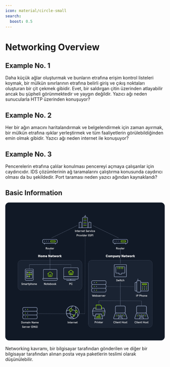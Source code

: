 ```yaml
---
icon: material/circle-small
search:
  boost: 0.5
---
```


# Networking Overview

## Example No. 1

Daha küçük ağlar oluşturmak ve bunların etrafına erişim kontrol listeleri koymak, bir mülkün sınırlarının etrafına belirli giriş ve çıkış noktaları oluşturan bir çit çekmek gibidir. Evet, bir saldırgan çitin üzerinden atlayabilir ancak bu şüpheli görünmektedir ve yaygın değildir. Yazıcı ağı neden sunucularla HTTP üzerinden konuşuyor?

## Example No. 2

Her bir ağın amacını haritalandırmak ve belgelendirmek için zaman ayırmak, bir mülkün etrafına ışıklar yerleştirmek ve tüm faaliyetlerin görülebildiğinden emin olmak gibidir. Yazıcı ağı neden internet ile konuşuyor?

## Example No. 3

Pencerelerin etrafına çalılar konulması pencereyi açmaya çalışanlar için caydırıcıdır. IDS çözümlerinin ağ taramalarını çalıştırma konusunda caydırıcı olması da bu şekildedir. Port taraması neden yazıcı ağından kaynaklandı?

## Basic Information

![](../assets/images/net-overview.png)

Networking kavramı, bir bilgisayar tarafından gönderilen ve diğer bir bilgisayar tarafından alınan posta veya paketlerin teslimi olarak düşünülebilir.
